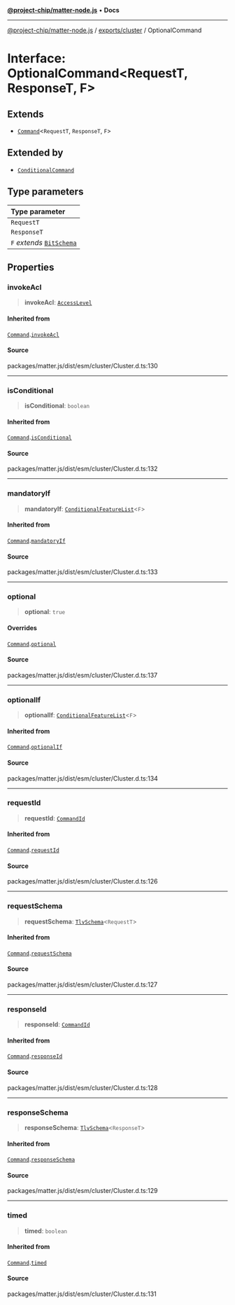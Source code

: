 [**@project-chip/matter-node.js**](../../../README.md) • **Docs**

***

[@project-chip/matter-node.js](../../../modules.md) / [exports/cluster](../README.md) / OptionalCommand

# Interface: OptionalCommand\<RequestT, ResponseT, F\>

## Extends

- [`Command`](Command.md)\<`RequestT`, `ResponseT`, `F`\>

## Extended by

- [`ConditionalCommand`](ConditionalCommand.md)

## Type parameters

| Type parameter |
| :------ |
| `RequestT` |
| `ResponseT` |
| `F` *extends* [`BitSchema`](../../schema/README.md#bitschema) |

## Properties

### invokeAcl

> **invokeAcl**: [`AccessLevel`](../enumerations/AccessLevel.md)

#### Inherited from

[`Command`](Command.md).[`invokeAcl`](Command.md#invokeacl)

#### Source

packages/matter.js/dist/esm/cluster/Cluster.d.ts:130

***

### isConditional

> **isConditional**: `boolean`

#### Inherited from

[`Command`](Command.md).[`isConditional`](Command.md#isconditional)

#### Source

packages/matter.js/dist/esm/cluster/Cluster.d.ts:132

***

### mandatoryIf

> **mandatoryIf**: [`ConditionalFeatureList`](../README.md#conditionalfeaturelistf)\<`F`\>

#### Inherited from

[`Command`](Command.md).[`mandatoryIf`](Command.md#mandatoryif)

#### Source

packages/matter.js/dist/esm/cluster/Cluster.d.ts:133

***

### optional

> **optional**: `true`

#### Overrides

[`Command`](Command.md).[`optional`](Command.md#optional)

#### Source

packages/matter.js/dist/esm/cluster/Cluster.d.ts:137

***

### optionalIf

> **optionalIf**: [`ConditionalFeatureList`](../README.md#conditionalfeaturelistf)\<`F`\>

#### Inherited from

[`Command`](Command.md).[`optionalIf`](Command.md#optionalif)

#### Source

packages/matter.js/dist/esm/cluster/Cluster.d.ts:134

***

### requestId

> **requestId**: [`CommandId`](../../datatype/README.md#commandid)

#### Inherited from

[`Command`](Command.md).[`requestId`](Command.md#requestid)

#### Source

packages/matter.js/dist/esm/cluster/Cluster.d.ts:126

***

### requestSchema

> **requestSchema**: [`TlvSchema`](../../tlv/classes/TlvSchema.md)\<`RequestT`\>

#### Inherited from

[`Command`](Command.md).[`requestSchema`](Command.md#requestschema)

#### Source

packages/matter.js/dist/esm/cluster/Cluster.d.ts:127

***

### responseId

> **responseId**: [`CommandId`](../../datatype/README.md#commandid)

#### Inherited from

[`Command`](Command.md).[`responseId`](Command.md#responseid)

#### Source

packages/matter.js/dist/esm/cluster/Cluster.d.ts:128

***

### responseSchema

> **responseSchema**: [`TlvSchema`](../../tlv/classes/TlvSchema.md)\<`ResponseT`\>

#### Inherited from

[`Command`](Command.md).[`responseSchema`](Command.md#responseschema)

#### Source

packages/matter.js/dist/esm/cluster/Cluster.d.ts:129

***

### timed

> **timed**: `boolean`

#### Inherited from

[`Command`](Command.md).[`timed`](Command.md#timed)

#### Source

packages/matter.js/dist/esm/cluster/Cluster.d.ts:131
